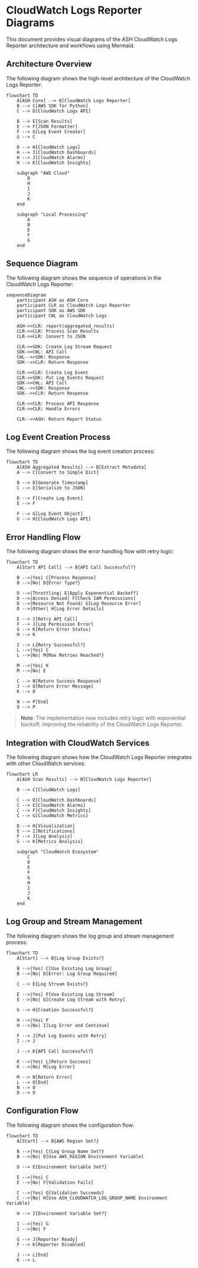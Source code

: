 # CloudWatch Logs Reporter Diagrams

This document provides visual diagrams of the ASH CloudWatch Logs Reporter architecture and workflows using Mermaid.

## Architecture Overview

The following diagram shows the high-level architecture of the CloudWatch Logs Reporter:

```mermaid
flowchart TD
    A[ASH Core] --> B[CloudWatch Logs Reporter]
    B --> C[AWS SDK for Python]
    C --> D[CloudWatch Logs API]

    B --> E[Scan Results]
    E --> F[JSON Formatter]
    F --> G[Log Event Creator]
    G --> C

    D --> H[CloudWatch Logs]
    H --> I[CloudWatch Dashboards]
    H --> J[CloudWatch Alarms]
    H --> K[CloudWatch Insights]

    subgraph "AWS Cloud"
        D
        H
        I
        J
        K
    end

    subgraph "Local Processing"
        A
        B
        E
        F
        G
    end
```

## Sequence Diagram

The following diagram shows the sequence of operations in the CloudWatch Logs Reporter:

```mermaid
sequenceDiagram
    participant ASH as ASH Core
    participant CLR as CloudWatch Logs Reporter
    participant SDK as AWS SDK
    participant CWL as CloudWatch Logs

    ASH->>CLR: report(aggregated_results)
    CLR->>CLR: Process Scan Results
    CLR->>CLR: Convert to JSON

    CLR->>SDK: Create Log Stream Request
    SDK->>CWL: API Call
    CWL-->>SDK: Response
    SDK-->>CLR: Return Response

    CLR->>CLR: Create Log Event
    CLR->>SDK: Put Log Events Request
    SDK->>CWL: API Call
    CWL-->>SDK: Response
    SDK-->>CLR: Return Response

    CLR->>CLR: Process API Response
    CLR->>CLR: Handle Errors

    CLR-->>ASH: Return Report Status
```

## Log Event Creation Process

The following diagram shows the log event creation process:

```mermaid
flowchart TD
    A[ASH Aggregated Results] --> B[Extract Metadata]
    A --> C[Convert to Simple Dict]

    B --> D[Generate Timestamp]
    C --> E[Serialize to JSON]

    D --> F[Create Log Event]
    E --> F

    F --> G[Log Event Object]
    G --> H[CloudWatch Logs API]
```

## Error Handling Flow

The following diagram shows the error handling flow with retry logic:

```mermaid
flowchart TD
    A[Start API Call] --> B{API Call Successful?}

    B -->|Yes| C[Process Response]
    B -->|No| D{Error Type?}

    D -->|Throttling| E[Apply Exponential Backoff]
    D -->|Access Denied| F[Check IAM Permissions]
    D -->|Resource Not Found| G[Log Resource Error]
    D -->|Other| H[Log Error Details]

    E --> I[Retry API Call]
    F --> J[Log Permission Error]
    G --> K[Return Error Status]
    H --> K

    I --> L{Retry Successful?}
    L -->|Yes| C
    L -->|No| M{Max Retries Reached?}

    M -->|Yes| K
    M -->|No| E

    C --> N[Return Success Response]
    J --> O[Return Error Message]
    K --> O

    N --> P[End]
    O --> P
```

> **Note**: The implementation now includes retry logic with exponential backoff, improving the reliability of the CloudWatch Logs Reporter.

## Integration with CloudWatch Services

The following diagram shows how the CloudWatch Logs Reporter integrates with other CloudWatch services:

```mermaid
flowchart LR
    A[ASH Scan Results] --> B[CloudWatch Logs Reporter]

    B --> C[CloudWatch Logs]

    C --> D[CloudWatch Dashboards]
    C --> E[CloudWatch Alarms]
    C --> F[CloudWatch Insights]
    C --> G[CloudWatch Metrics]

    D --> H[Visualization]
    E --> I[Notifications]
    F --> J[Log Analysis]
    G --> K[Metrics Analysis]

    subgraph "CloudWatch Ecosystem"
        C
        D
        E
        F
        G
        H
        I
        J
        K
    end
```

## Log Group and Stream Management

The following diagram shows the log group and stream management process:

```mermaid
flowchart TD
    A[Start] --> B{Log Group Exists?}

    B -->|Yes| C[Use Existing Log Group]
    B -->|No| D[Error: Log Group Required]

    C --> E{Log Stream Exists?}

    E -->|Yes| F[Use Existing Log Stream]
    E -->|No| G[Create Log Stream with Retry]

    G --> H{Creation Successful?}

    H -->|Yes| F
    H -->|No| I[Log Error and Continue]

    F --> J[Put Log Events with Retry]
    I --> J

    J --> K{API Call Successful?}

    K -->|Yes| L[Return Success]
    K -->|No| M[Log Error]

    M --> N[Return Error]
    L --> O[End]
    N --> O
    D --> O
```

## Configuration Flow

The following diagram shows the configuration flow:

```mermaid
flowchart TD
    A[Start] --> B{AWS Region Set?}

    B -->|Yes| C{Log Group Name Set?}
    B -->|No| D[Use AWS_REGION Environment Variable]

    D --> E{Environment Variable Set?}

    E -->|Yes| C
    E -->|No| F[Validation Fails]

    C -->|Yes| G[Validation Succeeds]
    C -->|No| H[Use ASH_CLOUDWATCH_LOG_GROUP_NAME Environment Variable]

    H --> I{Environment Variable Set?}

    I -->|Yes| G
    I -->|No| F

    G --> J[Reporter Ready]
    F --> K[Reporter Disabled]

    J --> L[End]
    K --> L
```